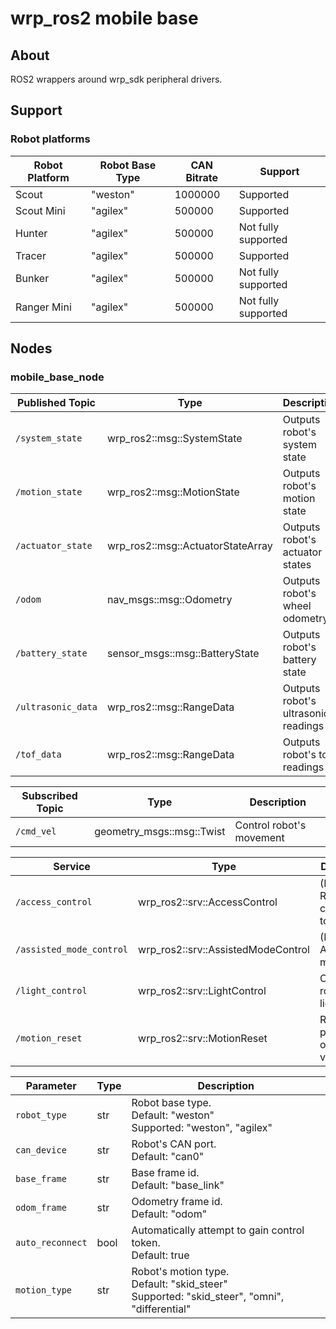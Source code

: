 # wrp_ros2 mobile base

## About

ROS2 wrappers around wrp_sdk peripheral drivers.

## Support

### Robot platforms
| Robot Platform | Robot Base Type | CAN Bitrate | Support             |
| -------------- | --------------- | ----------- | ------------------- |
| Scout          | "weston"        | 1000000     | Supported           |
| Scout Mini     | "agilex"        | 500000      | Supported           |
| Hunter         | "agilex"        | 500000      | Not fully supported |
| Tracer         | "agilex"        | 500000      | Supported           |
| Bunker         | "agilex"        | 500000      | Not fully supported |
| Ranger Mini    | "agilex"        | 500000      | Not fully supported |

## Nodes

### mobile_base_node
| Published Topic    | Type                              | Description                         |
| ------------------ | --------------------------------- | ----------------------------------- |
| `/system_state`    | wrp_ros2::msg::SystemState        | Outputs robot's system state        |
| `/motion_state`    | wrp_ros2::msg::MotionState        | Outputs robot's motion state        |
| `/actuator_state`  | wrp_ros2::msg::ActuatorStateArray | Outputs robot's actuator states     |
| `/odom`            | nav_msgs::msg::Odometry           | Outputs robot's wheel odometry      |
| `/battery_state`   | sensor_msgs::msg::BatteryState    | Outputs robot's battery state       |
| `/ultrasonic_data` | wrp_ros2::msg::RangeData          | Outputs robot's ultrasonic readings |
| `/tof_data`        | wrp_ros2::msg::RangeData          | Outputs robot's tof readings        |

| Subscribed Topic | Type                      | Description              |
| ---------------- | ------------------------- | ------------------------ |
| `/cmd_vel`       | geometry_msgs::msg::Twist | Control robot's movement |

| Service                  | Type                               | Description                             |
| ------------------------ | ---------------------------------- | --------------------------------------- |
| `/access_control`        | wrp_ros2::srv::AccessControl       | (Re)Gain or Renounce control token      |
| `/assisted_mode_control` | wrp_ros2::srv::AssistedModeControl | (En/Dis)able Assisted mode              |
| `/light_control`         | wrp_ros2::srv::LightControl        | Control robot's lights                  |
| `/motion_reset`          | wrp_ros2::srv::MotionReset         | Reset wheel position or odometry values |

| Parameter        | Type | Description                                                                                         |
| ---------------- | ---- | --------------------------------------------------------------------------------------------------- |
| `robot_type`     | str  | Robot base type.<br/>Default: "weston"<br/>Supported: "weston", "agilex"                            |
| `can_device`     | str  | Robot's CAN port.<br/>Default: "can0"                                                               |
| `base_frame`     | str  | Base frame id.<br/>Default: "base_link"<br/>                                                        |
| `odom_frame`     | str  | Odometry frame id.<br />Default: "odom"                                                             |
| `auto_reconnect` | bool | Automatically attempt to gain control token.<br />Default: true                                     |
| `motion_type`    | str  | Robot's motion type. <br/>Default: "skid_steer"<br/>Supported: "skid_steer", "omni", "differential" |